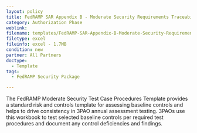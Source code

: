 ```yaml
---
layout: policy   
title: FedRAMP SAR Appendix B - Moderate Security Requirements Traceability Matrix Template
category: Authorization Phase
weblink:
filename: templates/FedRAMP-SAR-Appendix-B-Moderate-Security-Requirements-Traceability-Matrix-Template.xlsx
filetype: excel
fileinfo: excel - 1.7MB
condition: new
partner: All Partners
doctype:
  - Template
tags:
  - FedRAMP Security Package

---
```

The FedRAMP Moderate Security Test Case Procedures Template provides a standard risk and controls template for assessing baseline controls and helps to drive consistency in 3PAO annual assessment testing. 3PAOs use this workbook to test selected baseline controls per required test procedures and document any control deficiencies and findings.
